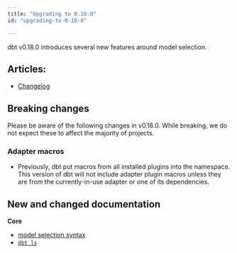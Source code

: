 ```yaml
---
title: "Upgrading to 0.18.0"
id: "upgrading-to-0-18-0"

---
```


dbt v0.18.0 introduces several new features around model selection.

## Articles:

 - [Changelog](https://github.com/fishtown-analytics/dbt/blob/dev/marian-anderson/CHANGELOG.md)

## Breaking changes

Please be aware of the following changes in v0.18.0. While breaking, we do not expect these to affect the majority of projects.

### Adapter macros

* Previously, dbt put macros from all installed plugins into the namespace. This version of dbt will not include adapter plugin macros unless they are from the currently-in-use adapter or one of its dependencies.

## New and changed documentation

**Core**
- [model selection syntax](model-selection-syntax)
- [`dbt ls`](commands/list)
